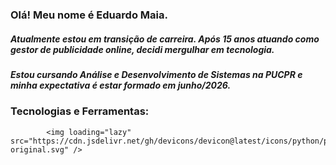 ### Olá! Meu nome é Eduardo Maia. 

##### Atualmente estou em transição de carreira. Após **15 anos** atuando como gestor de publicidade online, decidi mergulhar em tecnologia.
##### Estou cursando **Análise e Desenvolvimento de Sistemas na PUCPR** e minha expectativa é estar formado em junho/2026.

### Tecnologias e Ferramentas:


            <img loading="lazy" src="https://cdn.jsdelivr.net/gh/devicons/devicon@latest/icons/python/python-original.svg" />
          

